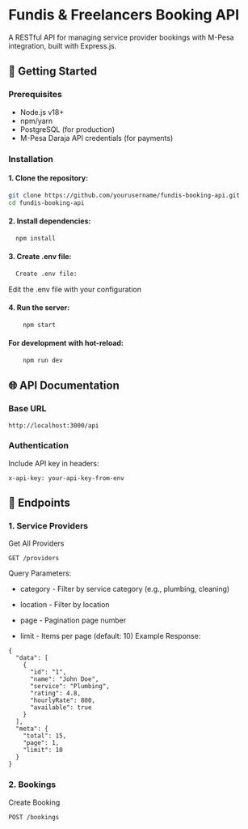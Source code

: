 # Fundis & Freelancers Booking API

A RESTful API for managing service provider bookings with M-Pesa integration, built with Express.js.

## 🚀 Getting Started

### Prerequisites
- Node.js v18+
- npm/yarn
- PostgreSQL (for production)
- M-Pesa Daraja API credentials (for payments)

### Installation
#### 1. Clone the repository:
   ```bash
   git clone https://github.com/yourusername/fundis-booking-api.git
   cd fundis-booking-api
   ```
#### 2. Install dependencies:
 ```bash
   npm install
```
#### 3. Create .env file:
 ```bash
   Create .env file:
```
Edit the .env file with your configuration
#### 4. Run the server:
```bash
    npm start
```
#### For development with hot-reload:
```bash
    npm run dev
```
## 🌐 API Documentation
### Base URL
```
http://localhost:3000/api
```
### Authentication
Include API key in headers:
```
x-api-key: your-api-key-from-env
```
## 📌 Endpoints
### 1. Service Providers
Get All Providers
```
GET /providers
```
Query Parameters:

- category - Filter by service category (e.g., plumbing, cleaning)

- location - Filter by location

- page - Pagination page number

- limit - Items per page (default: 10)
Example Response:
```
{
  "data": [
    {
      "id": "1",
      "name": "John Doe",
      "service": "Plumbing",
      "rating": 4.8,
      "hourlyRate": 800,
      "available": true
    }
  ],
  "meta": {
    "total": 15,
    "page": 1,
    "limit": 10
  }
}
```
### 2. Bookings
Create Booking
```
POST /bookings
```

